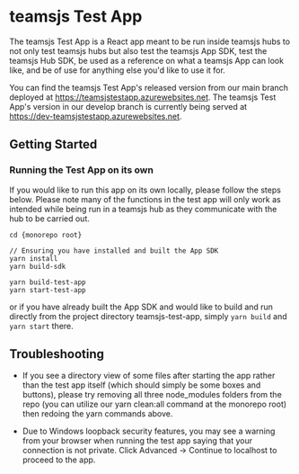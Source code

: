 # teamsjs Test App

The teamsjs Test App is a React app meant to be run inside teamsjs hubs to not only test teamsjs hubs but also test the teamsjs App SDK, test the teamsjs Hub SDK, be used as a reference on what a teamsjs App can look like, and be of use for anything else you'd like to use it for. 

You can find the teamsjs Test App's released version from our main branch deployed at https://teamsjstestapp.azurewebsites.net. The teamsjs Test App's version in our develop branch is currently being served at https://dev-teamsjstestapp.azurewebsites.net.

## Getting Started

### Running the Test App on its own

If you would like to run this app on its own locally, please follow the steps below. Please note many of the functions in the test app will only work as intended while being run in a teamsjs hub as they communicate with the hub to be carried out.

```
cd {monorepo root}

// Ensuring you have installed and built the App SDK
yarn install
yarn build-sdk

yarn build-test-app
yarn start-test-app
```

or if you have already built the App SDK and would like to build and run directly from the project directory teamsjs-test-app, simply `yarn build` and `yarn start` there.

## Troubleshooting

* If you see a directory view of some files after starting the app rather than the test app itself (which should simply be some boxes and buttons), please try removing all three node_modules folders from the repo (you can utilize our yarn clean:all command at the monorepo root) then redoing the yarn commands above.

* Due to Windows loopback security features, you may see a warning from your browser when running the test app saying that your connection is not private. Click Advanced -> Continue to localhost to proceed to the app.